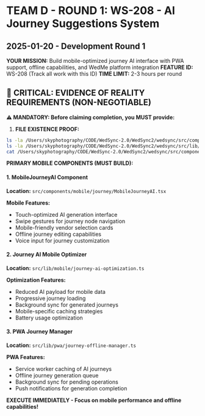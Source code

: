 # TEAM D - ROUND 1: WS-208 - AI Journey Suggestions System
## 2025-01-20 - Development Round 1

**YOUR MISSION:** Build mobile-optimized journey AI interface with PWA support, offline capabilities, and WedMe platform integration
**FEATURE ID:** WS-208 (Track all work with this ID)
**TIME LIMIT:** 2-3 hours per round

## 🚨 CRITICAL: EVIDENCE OF REALITY REQUIREMENTS (NON-NEGOTIABLE)

**⚠️ MANDATORY: Before claiming completion, you MUST provide:**
1. **FILE EXISTENCE PROOF:**
```bash
ls -la /Users/skyphotography/CODE/WedSync-2.0/WedSync2/wedsync/src/components/mobile/journey/MobileJourneyAI.tsx
ls -la /Users/skyphotography/CODE/WedSync-2.0/WedSync2/wedsync/src/lib/mobile/journey-ai-optimization.ts
cat /Users/skyphotography/CODE/WedSync-2.0/WedSync2/wedsync/src/components/mobile/journey/MobileJourneyAI.tsx | head -20
```

**PRIMARY MOBILE COMPONENTS (MUST BUILD):**

#### 1. MobileJourneyAI Component
**Location:** `src/components/mobile/journey/MobileJourneyAI.tsx`

**Mobile Features:**
- Touch-optimized AI generation interface
- Swipe gestures for journey node navigation
- Mobile-friendly vendor selection cards
- Offline journey editing capabilities
- Voice input for journey customization

#### 2. Journey AI Mobile Optimizer
**Location:** `src/lib/mobile/journey-ai-optimization.ts`

**Optimization Features:**
- Reduced AI payload for mobile data
- Progressive journey loading
- Background sync for generated journeys
- Mobile-specific caching strategies
- Battery usage optimization

#### 3. PWA Journey Manager
**Location:** `src/lib/pwa/journey-offline-manager.ts`

**PWA Features:**
- Service worker caching of AI journeys
- Offline journey generation queue
- Background sync for pending operations
- Push notifications for generation completion

**EXECUTE IMMEDIATELY - Focus on mobile performance and offline capabilities!**